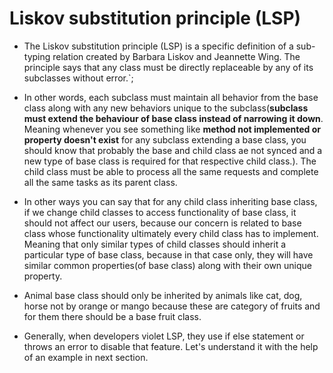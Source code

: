 # Liskov substitution principle (LSP) #

- The Liskov substitution principle (LSP) is a specific definition of a sub-typing relation created by
  Barbara Liskov and Jeannette Wing. The principle says that any class must be directly replaceable by any
  of its subclasses without error.`;

- In other words, each subclass must maintain all behavior from the base class along with any new behaviors unique to
  the subclass(**subclass must extend the behaviour of base class instead of narrowing it down**. Meaning
  whenever you see something like **method not implemented or property doesn't exist** for any subclass extending a base class, you should know that probably the base and child class ae not synced and a new type of base class is required for that respective child class.). The child class must be able to process all the same requests and complete all the same tasks as its parent class.

- In other ways you can say that for any child class inheriting base class, if we change child classes to access
  functionality of base class, it should not affect our users, because our concern is related to base class
  whose functionality ultimately every child class has to implement.
  Meaning that only similar types of child classes should inherit a particular type of base class, because
  in that case only, they will have similar common properties(of base class) along with their own unique property.

- Animal base class should only be inherited by animals like cat, dog, horse not by orange or mango because
  these are category of fruits and for them there should be a base fruit class.

- Generally, when developers violet LSP, they use if else statement or throws an error to disable that feature.
  Let's understand it with the help of an example in next section.
